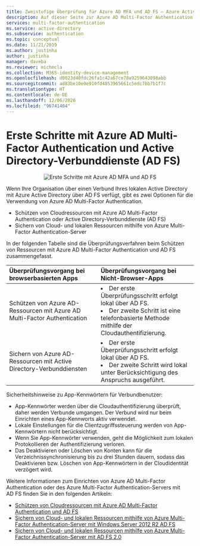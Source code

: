 ```yaml
---
title: Zweistufige Überprüfung für Azure AD MFA und AD FS – Azure Active Directory
description: Auf dieser Seite zur Azure AD Multi-Factor Authentication werden die ersten Schritte mit Azure AD MFA und AD FS beschrieben.
services: multi-factor-authentication
ms.service: active-directory
ms.subservice: authentication
ms.topic: conceptual
ms.date: 11/21/2019
ms.author: justinha
author: justinha
manager: daveba
ms.reviewer: michmcla
ms.collection: M365-identity-device-management
ms.openlocfilehash: d0023d40fdc26fa1c42a67ce78a9259643098abb
ms.sourcegitcommit: ad83be10e9e910fd4853965661c5edc7bb7b1f7c
ms.translationtype: HT
ms.contentlocale: de-DE
ms.lasthandoff: 12/06/2020
ms.locfileid: "96741404"
---
```

# <a name="getting-started-with-azure-ad-multi-factor-authentication-and-active-directory-federation-services"></a>Erste Schritte mit Azure AD Multi-Factor Authentication und Active Directory-Verbunddienste (AD FS)

<center>

![Erste Schritte mit Azure AD MFA und AD FS](./media/multi-factor-authentication-get-started-adfs/adfs.png)</center>

Wenn Ihre Organisation über einen Verbund Ihres lokalen Active Directory mit Azure Active Directory über AD FS verfügt, gibt es zwei Optionen für die Verwendung von Azure AD Multi-Factor Authentication.

* Schützen von Cloudressourcen mit Azure AD Multi-Factor Authentication oder Active Directory-Verbunddienste (AD FS)
* Sichern von Cloud- und lokalen Ressourcen mithilfe von Azure Multi-Factor Authentication-Server

In der folgenden Tabelle sind die Überprüfungsverfahren beim Schützen von Ressourcen mit Azure AD Multi-Factor Authentication und AD FS zusammengefasst.

| Überprüfungsvorgang bei browserbasierten Apps | Überprüfungsvorgang bei Nicht-Browser-Apps |
|:--- |:--- |
| Schützen von Azure AD-Ressourcen mit Azure AD Multi-Factor Authentication |<li>Der erste Überprüfungsschritt erfolgt lokal über AD FS.</li> <li>Der zweite Schritt ist eine telefonbasierte Methode mithilfe der Cloudauthentifizierung.</li> |
| Sichern von Azure AD-Ressourcen mit Active Directory-Verbunddiensten |<li>Der erste Überprüfungsschritt erfolgt lokal über AD FS.</li><li>Der zweite Schritt wird lokal unter Berücksichtigung des Anspruchs ausgeführt.</li> |

Sicherheitshinweise zu App-Kennwörtern für Verbundbenutzer:

* App-Kennwörter werden über die Cloudauthentifizierung überprüft, daher werden Verbunde umgangen. Der Verbund wird nur beim Einrichten eines App-Kennworts aktiv verwendet.
* Lokale Einstellungen für die Clientzugriffssteuerung werden von App-Kennwörtern nicht berücksichtigt.
* Wenn Sie App-Kennwörter verwenden, geht die Möglichkeit zum lokalen Protokollieren der Authentifizierung verloren.
* Das Deaktivieren oder Löschen von Konten kann für die Verzeichnissynchronisierung bis zu drei Stunden dauern, sodass das Deaktivieren bzw. Löschen von App-Kennwörtern in der Cloudidentität verzögert wird.

Weitere Informationen zum Einrichten von Azure AD Multi-Factor Authentication oder des Azure Multi-Factor Authentication-Servers mit AD FS finden Sie in den folgenden Artikeln:

* [Schützen von Cloudressourcen mit Azure AD Multi-Factor Authentication und AD FS](howto-mfa-adfs.md)
* [Sichern von Cloud- und lokalen Ressourcen mithilfe von Azure Multi-Factor Authentication-Server mit Windows Server 2012 R2 AD FS](howto-mfaserver-adfs-2012.md)
* [Sichern von Cloud- und lokalen Ressourcen mithilfe von Azure Multi-Factor Authentication-Server mit AD FS 2.0](howto-mfaserver-adfs-2.md)
